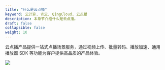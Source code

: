 ```yaml
---
title: "什么是云点播"
keyword: 云计算, 青云, QingCloud, 云点播
description: 本章节介绍什么是云点播。
draft: false
collapsible: false
weight: 10
---
```


云点播产品提供一站式点播场景服务，通过视频上传、批量转码、播放加速、通用播放器 SDK 等功能为客户提供高品质的产品体验。

![](../../_images/vod.png)
